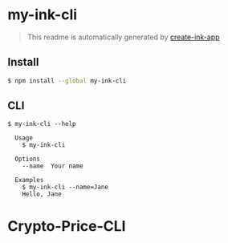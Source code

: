 # my-ink-cli

> This readme is automatically generated by [create-ink-app](https://github.com/vadimdemedes/create-ink-app)


## Install

```bash
$ npm install --global my-ink-cli
```


## CLI

```
$ my-ink-cli --help

  Usage
    $ my-ink-cli

  Options
    --name  Your name

  Examples
    $ my-ink-cli --name=Jane
    Hello, Jane
```
# Crypto-Price-CLI

